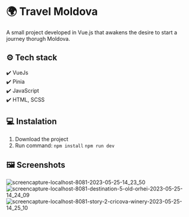 # 🌍 Travel Moldova
A small project developed in Vue.js that awakens the desire to start a journey thorugh Moldova. 

## ⚙️ Tech stack
✔️ VueJs <br>
✔️ Pinia <br>
✔️ JavaScript <br>
✔️ HTML, SCSS

## 💻 Instalation
1. Download the project
2. Run command:
```npm install```
```npm run dev```

## 🖼️ Screenshots
![screencapture-localhost-8081-2023-05-25-14_23_50](https://github.com/adeliabraguta/Travel-Moldova/assets/89931941/0eef370c-9774-4cf0-a0c9-96965c610c6c)
![screencapture-localhost-8081-destination-5-old-orhei-2023-05-25-14_24_09](https://github.com/adeliabraguta/Travel-Moldova/assets/89931941/23cf5cbe-bc28-4026-bcee-309751603a95)
![screencapture-localhost-8081-story-2-cricova-winery-2023-05-25-14_25_10](https://github.com/adeliabraguta/Travel-Moldova/assets/89931941/421040d5-f35b-4c80-9223-3520c3b55a75)
